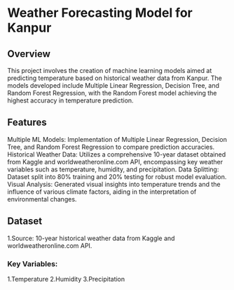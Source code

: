 # Weather Forecasting Model for Kanpur
## Overview
This project involves the creation of machine learning models aimed at predicting temperature based on historical weather data from Kanpur. The models developed include Multiple Linear Regression, Decision Tree, and Random Forest Regression, with the Random Forest model achieving the highest accuracy in temperature prediction.

## Features
Multiple ML Models: Implementation of Multiple Linear Regression, Decision Tree, and Random Forest Regression to compare prediction accuracies.
Historical Weather Data: Utilizes a comprehensive 10-year dataset obtained from Kaggle and worldweatheronline.com API, encompassing key weather variables such as temperature, humidity, and precipitation.
Data Splitting: Dataset split into 80% training and 20% testing for robust model evaluation.
Visual Analysis: Generated visual insights into temperature trends and the influence of various climate factors, aiding in the interpretation of environmental changes.
## Dataset
1.Source: 10-year historical weather data from Kaggle and worldweatheronline.com API.
### Key Variables:
1.Temperature
2.Humidity
3.Precipitation
